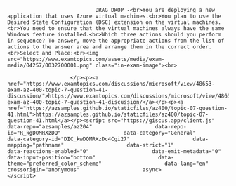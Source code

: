 <p class="card-text">
							
								DRAG DROP -<br>You are deploying a new application that uses Azure virtual machines.<br>You plan to use the Desired State Configuration (DSC) extension on the virtual machines.<br>You need to ensure that the virtual machines always have the same Windows feature installed.<br>Which three actions should you perform in sequence? To answer, move the appropriate actions from the list of actions to the answer area and arrange them in the correct order.<br>Select and Place:<br><img src="https://www.examtopics.com/assets/media/exam-media/04257/0032700001.png" class="in-exam-image"><br>
							
						</p><p><a href="https://www.examtopics.com/discussions/microsoft/view/48653-exam-az-400-topic-7-question-41-discussion/">https://www.examtopics.com/discussions/microsoft/view/48653-exam-az-400-topic-7-question-41-discussion/</a></p><p><a href="https://azsamples.github.io/staticfiles/az400/topic-07-question-41.html">https://azsamples.github.io/staticfiles/az400/topic-07-question-41.html</a></p><script src="https://giscus.app/client.js"                    data-repo="azsamples/az204"                    data-repo-id="R_kgDOMRXzDQ"                    data-category="General"                    data-category-id="DIC_kwDOMRXzDc4Cgi27"                    data-mapping="pathname"                    data-strict="1"                    data-reactions-enabled="0"                    data-emit-metadata="0"                    data-input-position="bottom"                    data-theme="preferred_color_scheme"                    data-lang="en"                    crossorigin="anonymous"                    async>                    </script>